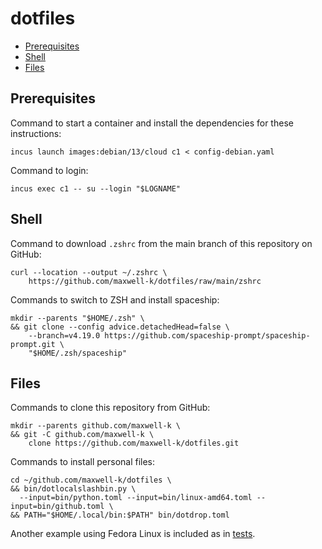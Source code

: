 # dotfiles

<!-- toc -->

- [Prerequisites](#prerequisites)
- [Shell](#shell)
- [Files](#files)

<!-- tocstop -->

## Prerequisites

Command to start a container and install the dependencies for these
instructions:

<!-- embedme .README.md-files/01.sh -->

```
incus launch images:debian/13/cloud c1 < config-debian.yaml
```

Command to login:

    incus exec c1 -- su --login "$LOGNAME"

## Shell

Command to download `.zshrc` from the main branch of this repository on GitHub:

    curl --location --output ~/.zshrc \
        https://github.com/maxwell-k/dotfiles/raw/main/zshrc

Commands to switch to ZSH and install spaceship:

<!-- embedme .README.md-files/02.sh -->

```
mkdir --parents "$HOME/.zsh" \
&& git clone --config advice.detachedHead=false \
    --branch=v4.19.0 https://github.com/spaceship-prompt/spaceship-prompt.git \
    "$HOME/.zsh/spaceship"
```

## Files

Commands to clone this repository from GitHub:

    mkdir --parents github.com/maxwell-k \
    && git -C github.com/maxwell-k \
        clone https://github.com/maxwell-k/dotfiles.git

<!-- for equivalent setup from local checkout see .README.md-files/03.sh -->

Commands to install personal files:

<!-- embedme .README.md-files/04.sh -->

```
cd ~/github.com/maxwell-k/dotfiles \
&& bin/dotlocalslashbin.py \
  --input=bin/python.toml --input=bin/linux-amd64.toml --input=bin/github.toml \
&& PATH="$HOME/.local/bin:$PATH" bin/dotdrop.toml
```

<!-- cleanup in .README.md-files/cleanup.sh not shown -->

Another example using Fedora Linux is included as in [tests](/tests/).

<!--
README.md
SPDX-License-Identifier: CC0-1.0
Copyright Keith Maxwell
-->
<!-- vim: set filetype=markdown.embedme.markdown-toc.htmlCommentNoSpell.dprint : -->
